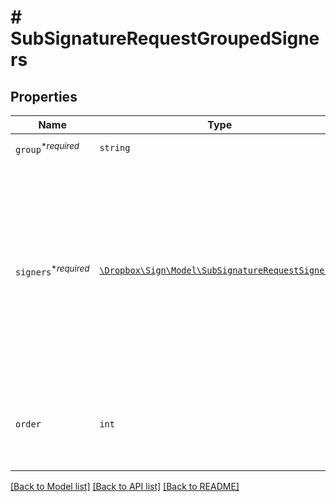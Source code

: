 # # SubSignatureRequestGroupedSigners



## Properties

Name | Type | Description | Notes
------------ | ------------- | ------------- | -------------
| `group`<sup>*_required_</sup> | ```string``` |  The name of the group.  |  |
| `signers`<sup>*_required_</sup> | [```\Dropbox\Sign\Model\SubSignatureRequestSigner[]```](SubSignatureRequestSigner.md) |  Signers belonging to this Group.<br><br>**NOTE:** Only `name`, `email_address`, and `pin` are available to Grouped Signers. We will ignore all other properties, even though they are listed below.  |  |
| `order` | ```int``` |  The order the group is required to sign in. Use this instead of Signer-level `order`.  |  |

[[Back to Model list]](../../README.md#models) [[Back to API list]](../../README.md#endpoints) [[Back to README]](../../README.md)
